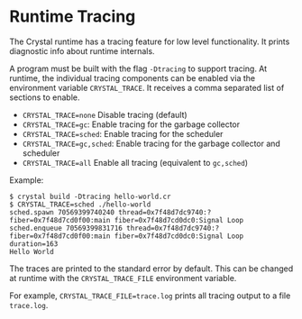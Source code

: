 # Runtime Tracing

The Crystal runtime has a tracing feature for low level functionality. It prints diagnostic info about runtime internals.

A program must be built with the flag `-Dtracing` to support tracing.
At runtime, the individual tracing components can be enabled via the environment variable `CRYSTAL_TRACE`. It receives a comma separated list of sections to enable.

* `CRYSTAL_TRACE=none` Disable tracing (default)
* `CRYSTAL_TRACE=gc`: Enable tracing for the garbage collector
* `CRYSTAL_TRACE=sched`: Enable tracing for the scheduler
* `CRYSTAL_TRACE=gc,sched`: Enable tracing for the garbage collector and scheduler
* `CRYSTAL_TRACE=all` Enable all tracing (equivalent to `gc,sched`)

Example:

```console
$ crystal build -Dtracing hello-world.cr
$ CRYSTAL_TRACE=sched ./hello-world
sched.spawn 70569399740240 thread=0x7f48d7dc9740:? fiber=0x7f48d7cd0f00:main fiber=0x7f48d7cd0dc0:Signal Loop
sched.enqueue 70569399831716 thread=0x7f48d7dc9740:? fiber=0x7f48d7cd0f00:main fiber=0x7f48d7cd0dc0:Signal Loop duration=163
Hello World
```

The traces are printed to the standard error by default.
This can be changed at runtime with the `CRYSTAL_TRACE_FILE` environment variable.

For example, `CRYSTAL_TRACE_FILE=trace.log` prints all tracing output to a file `trace.log`.
